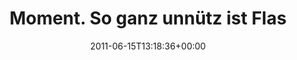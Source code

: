 ---
retweeted: false
source: <a href="http://itunes.apple.com/us/app/twitter/id409789998?mt=12" rel="nofollow">Twitter
  for Mac</a>
entities:
  hashtags: []
  symbols: []
  user_mentions: []
  urls:
  - url: http://t.co/ZUnaLos
    expanded_url: http://www.sadtrombone.com/
    display_url: sadtrombone.com
    indices:
    - '50'
    - '69'
display_text_range:
- '0'
- '69'
favorite_count: '0'
id_str: '80987573345988608'
truncated: false
retweet_count: '0'
id: '80987573345988608'
possibly_sensitive: false
created_at: Wed Jun 15 13:18:36 +0000 2011
favorited: false
full_text: Moment. So ganz unnütz ist Flash doch noch nicht.
lang: de
quote_url: http://www.sadtrombone.com/
tags:
- pesos:twitter
date: '2011-06-15T13:18:36+00:00'
src: https://twitter.com/bascht/status/80987573345988608
original_url: https://twitter.com/bascht/status/80987573345988608
type: twitter_tweet
text: Moment. So ganz unnütz ist Flash doch noch nicht.
title: Moment. So ganz unnütz ist Flas

---